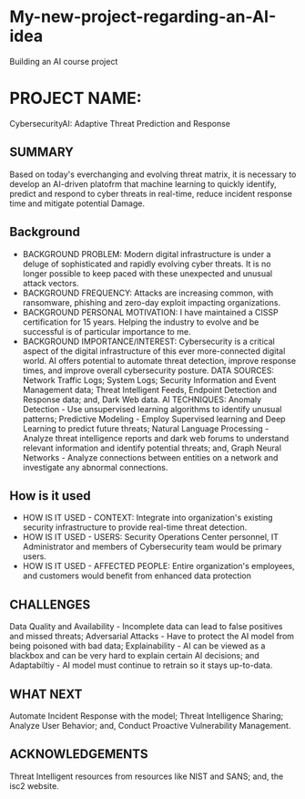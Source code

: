 # My-new-project-regarding-an-AI-idea
Building an AI course project
# PROJECT NAME:  
CybersecurityAI:  Adaptive Threat Prediction and Response
## SUMMARY  
Based on today's everchanging and evolving threat matrix, it is necessary to develop an AI-driven platofrm that machine learning to quickly identify, predict and respond to cyber threats in real-time, reduce incident response time and mitigate potential Damage.
## Background
* BACKGROUND PROBLEM:  Modern digital infrastructure is under a deluge of sophisticated and rapidly evolving cyber threats.  It is no longer possible to keep paced with these unexpected and unusual attack vectors.  
* BACKGROUND FREQUENCY:  Attacks are increasing common, with ransomware, phishing and zero-day exploit impacting organizations.
* BACKGROUND PERSONAL MOTIVATION:  I have maintained a CISSP certification for 15 years.  Helping the industry to evolve and be successful is of particular importance to me.
* BACKGROUND IMPORTANCE/INTEREST:  Cybersecurity is a critical aspect of the digital infrastructure of this ever more-connected digital world.  AI offers potential to automate threat detection, improve response times, and improve overall cybersecurity posture.
DATA SOURCES:  Network Traffic Logs; System Logs; Security Information and Event Management data; Threat Intelligent Feeds, Endpoint Detection and Response data; and, Dark Web data.
AI TECHNIQUES:  Anomaly Detection - Use unsupervised learning algorithms to identify unusual patterns; Predictive Modeling - Employ Supervised learning and Deep Learning to predict future threats; Natural Language Processing - Analyze threat intelligence reports and dark web forums to understand relevant information and identify potential threats; and, Graph Neural Networks - Analyze connections between entities on a network and investigate any abnormal connections.
## How is it used
* HOW IS IT USED - CONTEXT:  Integrate into organization's existing security infrastructure to provide real-time threat detection.
* HOW IS IT USED - USERS:  Security Operations Center personnel, IT Administrator and members of Cybersecurity team would be primary users.
* HOW IS IT USED - AFFECTED PEOPLE:  Entire organization's employees, and customers would benefit from enhanced data protection
## CHALLENGES
Data Quality and Availability - Incomplete data can lead to false positives and missed threats; Adversarial Attacks - Have to protect the AI model from being poisoned with bad data; Explainability - AI can be viewed as a blackbox and can be very hard to explain certain AI decisions; and Adaptabiltiy - AI model must continue to retrain so it stays up-to-data.
## WHAT NEXT
Automate Incident Response with the model;  Threat Intelligence Sharing; Analyze User Behavior; and, Conduct Proactive Vulnerability Management.
## ACKNOWLEDGEMENTS   
Threat Intelligent resources from resources like NIST and SANS; and, the isc2 website.
